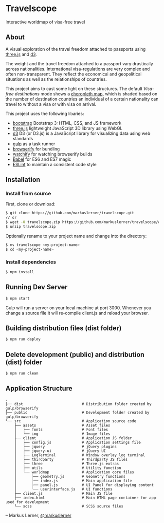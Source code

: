 # Travelscope
Interactive worldmap of visa-free travel

## About

A visual exploration of the travel freedom attached to passports using [three.js](https://github.com/mrdoob/three.js) and [d3](https://github.com/d3/d3).

The weight and the travel freedom attached to a passport vary drastically across nationalities. International visa-regulations are very complex and often non-transparent. They reflect the economical and geopolitical situations as well as the relationships of countries.

This project aims to cast some light on these structures. The default <i>Visa-free destinations</i> mode shows a <a href="https://en.wikipedia.org/wiki/Choropleth_map" target=“_blank”>choropleth map</a>, which is shaded based on the number of destination countries an individual of a certain nationality can travel to without a visa or with visa on arrival.

This project uses the following libaries:

* [bootstrap](http://getbootstrap.com/) Bootstrap 3: HTML, CSS, and JS framework
* [three.js](https://github.com/mrdoob/three.js) lightweight JavaScript 3D library using WebGL
* [d3](https://github.com/d3/d3) D3 (or D3.js) is a JavaScript library for visualizing data using web standards
* [gulp](http://gulpjs.com/) as a task runner
* [browserify](http://browserify.org/) for bundling
* [watchify](https://github.com/substack/watchify) for watching browserify builds
* [Babel](http://babeljs.io) for ES6 and ES7 magic
* [ESLint](http://eslint.org) to maintain a consistent code style


## Installation

### Install from source

First, clone or download:

```bash
$ git clone https://github.com/markuslerner/travelscope.git
// or
$ wget -O travelscope.zip https://github.com/markuslerner/travelscope/archive/master.zip
$ unzip travelscope.zip
```

Optionally rename to your project name and change into the directory:

```bash
$ mv travelscope <my-project-name>
$ cd <my-project-name>
```

### Install dependencies

```bash
$ npm install
```

## Running Dev Server

```bash
$ npm start
```

Gulp will run a server on your local machine at port 3000. Whenever you change a source file it will re-compile client.js and reload your browser.


## Building distribution files (dist folder)

```bash
$ npm run deploy
```

## Delete development (public) and distribution (dist) folder

```bash
$ npm run clean
```

## Application Structure


```
.
├── dist                           # Distribution folder created by gulp/browserify
├── public                         # Development folder created by gulp/browserify
└── src                            # Application source code
    ├── assets                     # Asset files
    │   ├── fonts                  # Font files
    │   └── img                    # Image files
    ├── client                     # Application JS folder
    │   ├── config.js              # Application settings file
    │   ├── jquery                 # jQuery plugins
    │   ├── jquery-ui              # jQuery UI
    │   ├── LogTerminal            # Window overlay log terminal
    │   ├── thirdparty             # Thirdparty JS files
    │   ├── three                  # Three.js extras
    │   ├── utils                  # Utility function
    │   └── worldmap               # Application core files
    │       ├── geometry.js        # Geometry functions
    │       ├── index.js           # Main application file
    │       ├── panel.js           # UI Panel for displaying content
    │       └── userinterface.js   # UI functions
    ├── client.js                  # Main JS file
    ├── index.html                 # Main HTML page container for app used for development
    └── scss                       # SCSS source files
```


– Markus Lerner, [@markuslerner](https://twitter.com/markuslerner)

